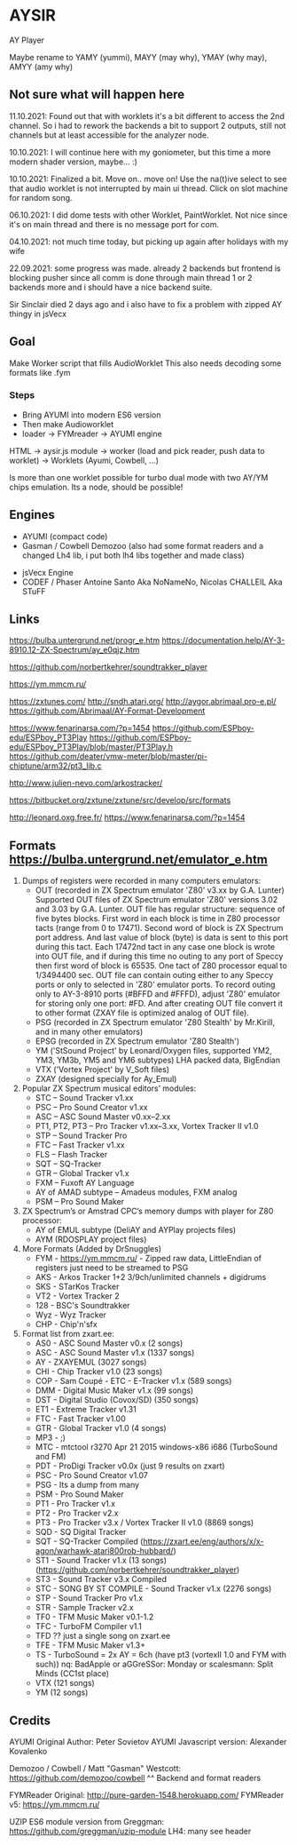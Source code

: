 # AYSIR
AY Player

Maybe rename to YAMY (yummi), MAYY (may why), YMAY (why may), AMYY (amy why)

## Not sure what will happen here
11.10.2021: Found out that with worklets it's a bit different to access the 2nd channel. So i had to rework the backends a bit to support 2 outputs, still not channels but at least accessible for the analyzer node.

10.10.2021: I will continue here with my goniometer, but this time a more modern shader version, maybe... :)


10.10.2021: Finalized a bit. Move on.. move on! Use the na(t)ive select to see that audio worklet is not interrupted by main ui thread. Click on slot machine for random song.

06.10.2021: I did dome tests with other Worklet, PaintWorklet. Not nice since it's on main thread and there is no message port for com.

04.10.2021: not much time today, but picking up again after holidays with my wife

22.09.2021: some progress was made. already 2 backends but frontend is blocking pusher since all comm is done through main thread
1 or 2 backends more and i should have a nice backend suite.

Sir Sinclair died 2 days ago and i also have to fix a problem with zipped AY thingy in jsVecx

## Goal
Make Worker script that fills AudioWorklet
This also needs decoding some formats like .fym

### Steps
+ Bring AYUMI into modern ES6 version
+ Then make Audioworklet
+ loader -> FYMreader -> AYUMI engine

HTML -> aysir.js module -> worker (load and pick reader, push data to worklet) -> Worklets (Ayumi, Cowbell, ...)

Is more than one worklet possible for turbo dual mode with two AY/YM chips emulation. Its a node, should be possible!

## Engines
+ AYUMI (compact code)
+ Gasman / Cowbell Demozoo (also had some format readers and a changed Lh4 lib, i put both lh4 libs together and made class)
- jsVecx Engine
- CODEF / Phaser Antoine Santo Aka NoNameNo, Nicolas CHALLEIL Aka STuFF

## Links
https://bulba.untergrund.net/progr_e.htm
https://documentation.help/AY-3-8910.12-ZX-Spectrum/ay_e0qjz.htm


https://github.com/norbertkehrer/soundtrakker_player

https://ym.mmcm.ru/

https://zxtunes.com/
http://sndh.atari.org/
http://aygor.abrimaal.pro-e.pl/
https://github.com/Abrimaal/AY-Format-Development

https://www.fenarinarsa.com/?p=1454
https://github.com/ESPboy-edu/ESPboy_PT3Play
https://github.com/ESPboy-edu/ESPboy_PT3Play/blob/master/PT3Play.h
https://github.com/deater/vmw-meter/blob/master/pi-chiptune/arm32/pt3_lib.c

http://www.julien-nevo.com/arkostracker/

https://bitbucket.org/zxtune/zxtune/src/develop/src/formats

http://leonard.oxg.free.fr/
https://www.fenarinarsa.com/?p=1454


## Formats https://bulba.untergrund.net/emulator_e.htm
1. Dumps of registers were recorded in many computers emulators:
	- OUT (recorded in ZX Spectrum emulator 'Z80' v3.xx by G.A. Lunter)
		Supported OUT files of ZX Spectrum emulator 'Z80' versions 3.02 and 3.03 by G.A. Lunter. OUT file has regular structure: sequence of five bytes blocks. First word in each block is time in Z80 processor tacts (range from 0 to 17471). Second word of block is ZX Spectrum port address. And last value of block (byte) is data is sent to this port during this tact. Each 17472nd tact in any case one block is wrote into OUT file, and if during this time no outing to any port of Speccy then first word of block is 65535. One tact of Z80 processor equal to 1/3494400 sec. OUT file can contain outing either to any Speccy ports or only to selected in 'Z80' emulator ports. To record outing only to AY-3-8910 ports (#BFFD and #FFFD), adjust 'Z80' emulator for storing only one port: #FD. And after creating OUT file convert it to other format (ZXAY file is optimized analog of OUT file).
	+ PSG (recorded in ZX Spectrum emulator 'Z80 Stealth' by Mr.Kirill, and in many other emulators)
	- EPSG (recorded in ZX Spectrum emulator 'Z80 Stealth')
	+ YM ('StSound Project' by Leonard/Oxygen files, supported YM2, YM3, YM3b, YM5 and YM6 subtypes) LHA packed data, BigEndian
	+ VTX ('Vortex Project' by V_Soft files)
	- ZXAY (designed specially for Ay_Emul)
2. Popular ZX Spectrum musical editors’ modules:
	- STC – Sound Tracker v1.xx
	- PSC – Pro Sound Creator v1.xx
	- ASC – ASC Sound Master v0.xx–2.xx
	- PT1, PT2, PT3 – Pro Tracker v1.xx–3.xx, Vortex Tracker II v1.0
	- STP – Sound Tracker Pro
	- FTC – Fast Tracker v1.xx
	- FLS – Flash Tracker
	- SQT – SQ-Tracker
	- GTR – Global Tracker v1.x
	- FXM – Fuxoft AY Language
	- AY of AMAD subtype – Amadeus modules, FXM analog
	- PSM – Pro Sound Maker
3. ZX Spectrum’s or Amstrad CPC’s memory dumps with player for Z80 processor:
	- AY of EMUL subtype (DeliAY and AYPlay projects files)
	- AYM (RDOSPLAY project files)
4. More Formats (Added by DrSnuggles)
	+ FYM - https://ym.mmcm.ru/ - Zipped raw data, LittleEndian of registers just need to be streamed to PSG
	- AKS - Arkos Tracker 1+2 3/9ch/unlimited channels + digidrums
	- SKS - STarKos Tracker
	- VT2 - Vortex Tracker 2
	- 128 - BSC's Soundtrakker
	- Wyz - Wyz Tracker
	- CHP - Chip'n'sfx
5. Format list from zxart.ee:
	- AS0 - ASC Sound Master v0.x (2 songs)
	- ASC - ASC Sound Master v1.x (1337 songs)
	- AY - ZXAYEMUL (3027 songs)
	- CHI - Chip Tracker v1.0 (23 songs)
	- COP - Sam Coupé - ETC - E-Tracker v1.x (589 songs)
	- DMM - Digital Music Maker v1.x (99 songs)
	- DST - Digital Studio (Covox/SD) (350 songs)
	- ET1 - Extreme Tracker v1.31
	- FTC - Fast Tracker v1.00
	- GTR - Global Tracker v1.0 (4 songs)
	- MP3 - ;)
	- MTC - mtctool r3270 Apr 21 2015 windows-x86 i686 (TurboSound and FM)
	- PDT - ProDigi Tracker v0.0x (just 9 results on zxart)
	- PSC - Pro Sound Creator v1.07
	+ PSG - Its a dump from many
	- PSM - Pro Sound Maker
	- PT1 - Pro Tracker v1.x
	- PT2 - Pro Tracker v2.x
	- PT3 - Pro Tracker v3.x / Vortex Tracker II v1.0 (8869 songs)
	- SQD - SQ Digital Tracker
	- SQT - SQ-Tracker Compiled (https://zxart.ee/eng/authors/x/x-agon/warhawk-atari800rob-hubbard/)
	- ST1 - Sound Tracker v1.x (13 songs) (https://github.com/norbertkehrer/soundtrakker_player)
	- ST3 - Sound Tracker v3.x Compiled
	- STC - SONG BY ST COMPILE - Sound Tracker v1.x (2276 songs)
	- STP - Sound Tracker Pro v1.x
	- STR - Sample Tracker v2.x
	- TF0 - TFM Music Maker v0.1-1.2
	- TFC - TurboFM Compiler v1.1
	- TFD ?? just a single song on zxart.ee
	- TFE - TFM Music Maker v1.3+
	- TS - TurboSound = 2x AY = 6ch (have pt3 (vortexII 1.0 and FYM with such)) nq: BadApple or aGGreSSor: Monday or scalesmann: Split Minds (CC1st place)
	+ VTX (121 songs)
	+ YM (12 songs)

## Credits
AYUMI Original Author: Peter Sovietov
AYUMI Javascript version: Alexander Kovalenko

Demozoo / Cowbell / Matt "Gasman" Westcott: https://github.com/demozoo/cowbell
^^ Backend and format readers

FYMReader Original: http://pure-garden-1548.herokuapp.com/
FYMReader v5: https://ym.mmcm.ru/

UZIP ES6 module version from Greggman: https://github.com/greggman/uzip-module
LH4: many see header
